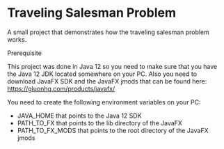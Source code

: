 # Traveling Salesman Problem
A small project that demonstrates how the traveling salesman problem works.

Prerequisite

This project was done in Java 12 so you need to make sure that you have the Java 12 JDK located somewhere on your PC.
Also you need to download JavaFX SDK and the JavaFX jmods that can be found here: https://gluonhq.com/products/javafx/

You need to create the following environment variables on your PC:
- JAVA_HOME that points to the Java 12 SDK
- PATH_TO_FX that points to the lib directory of the JavaFX
- PATH_TO_FX_MODS that points to the root directory of the JavaFX jmods


